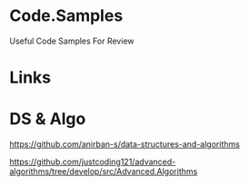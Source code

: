 # Code.Samples
Useful Code Samples For Review

# Links

# DS & Algo
https://github.com/anirban-s/data-structures-and-algorithms

https://github.com/justcoding121/advanced-algorithms/tree/develop/src/Advanced.Algorithms

